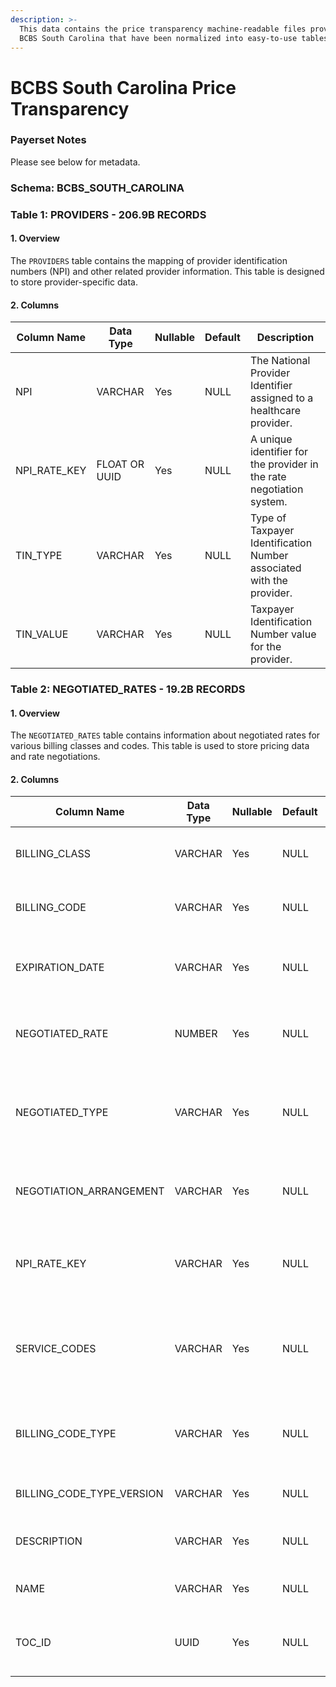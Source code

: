 ```yaml
---
description: >-
  This data contains the price transparency machine-readable files provided by
  BCBS South Carolina that have been normalized into easy-to-use tables.
---
```


# BCBS South Carolina Price Transparency

### Payerset Notes

Please see below for metadata.

### Schema: BCBS\_SOUTH\_CAROLINA

### Table 1: PROVIDERS - 206.9B RECORDS

#### 1. Overview

The `PROVIDERS` table contains the mapping of provider identification numbers (NPI) and other related provider information. This table is designed to store provider-specific data.

#### 2. Columns

| Column Name    | Data Type     | Nullable | Default | Description                                                          |
|----------------|---------------| -------- | ------- |----------------------------------------------------------------------|
| NPI            | VARCHAR       | Yes   | NULL  | The National Provider Identifier assigned to a healthcare provider.  |
| NPI\_RATE\_KEY | FLOAT OR UUID | Yes   | NULL  | A unique identifier for the provider in the rate negotiation system. |
| TIN\_TYPE      | VARCHAR       | Yes   | NULL  | Type of Taxpayer Identification Number associated with the provider. |
| TIN\_VALUE     | VARCHAR       | Yes   | NULL  | Taxpayer Identification Number value for the provider.               |

### Table 2: NEGOTIATED\_RATES - 19.2B RECORDS

#### 1. Overview

The `NEGOTIATED_RATES` table contains information about negotiated rates for various billing classes and codes. This table is used to store pricing data and rate negotiations.

#### 2. Columns

| Column Name                  | Data Type | Nullable | Default | Description                                                          |
|------------------------------|-----------| -------- | ------- |----------------------------------------------------------------------|
| BILLING\_CLASS               | VARCHAR   | Yes   | NULL  | The class or category of the billing code.                           |
| BILLING\_CODE                | VARCHAR   | Yes   | NULL  | A unique identifier for the specific billing code.                   |
| EXPIRATION\_DATE             | VARCHAR   | Yes   | NULL  | The expiration date of the negotiated rate.                          |
| NEGOTIATED\_RATE             | NUMBER    | Yes   | NULL  | The negotiated rate for the specified billing code.                  |
| NEGOTIATED\_TYPE             | VARCHAR   | Yes   | NULL  | The type of the negotiated rate (e.g., fixed, percentage, etc.).     |
| NEGOTIATION\_ARRANGEMENT     | VARCHAR   | Yes   | NULL  | The arrangement for the negotiated rate.                             |
| NPI\_RATE\_KEY               | VARCHAR   | Yes   | NULL  | A unique identifier for the provider in the rate negotiation system. |
| SERVICE\_CODES               | VARCHAR   | Yes      | NULL    | The associated service codes for the negotiated rate.                |
| BILLING\_CODE\_TYPE          | VARCHAR   | Yes   | NULL  | The type or standard of the billing code (e.g., ICD-10, CPT, etc.).  |
| BILLING\_CODE\_TYPE\_VERSION | VARCHAR   | Yes   | NULL  | The version of the billing code type.                                |
| DESCRIPTION                  | VARCHAR   | Yes   | NULL  | A description of the billing code.                                   |
| NAME                         | VARCHAR   | Yes   | NULL  | The name or title of the billing code.                               |
| TOC\_ID                      | UUID      | Yes      | NULL    | Links to the Reporting Plan ID in the table of contents.             |

